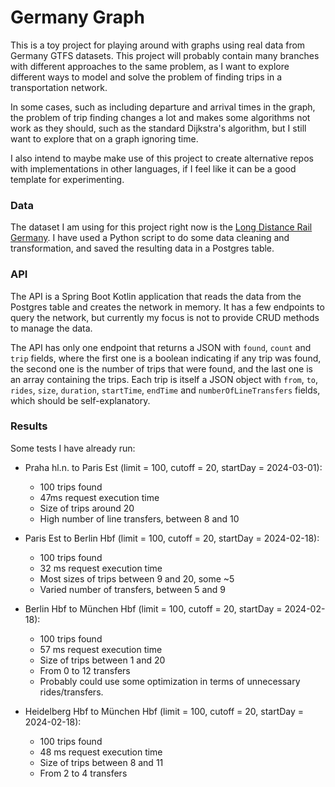 # Germany Graph

This is a toy project for playing around with graphs using real data from Germany GTFS datasets. This project will
probably contain many branches with different approaches to the same problem, as I want to explore different ways to
model and solve the problem of finding trips in a transportation network.

In some cases, such as including departure and arrival times in the graph, the problem of trip finding changes a lot
and makes some algorithms not work as they should, such as the standard Dijkstra's algorithm, but I still want to
explore that on a graph ignoring time.

I also intend to maybe make use of this project to create alternative repos with implementations in other languages, if
I feel like it can be a good template for experimenting.

### Data
The dataset I am using for this project right now is the [Long Distance Rail Germany](https://gtfs.de/en/feeds/de_fv/).
I have used a Python script to do some data cleaning and transformation, and saved the resulting data in a Postgres
table.

### API
The API is a Spring Boot Kotlin application that reads the data from the Postgres table and creates the network in
memory. It has a few endpoints to query the network, but currently my focus is not to provide CRUD methods to manage
the data.

The API has only one endpoint that returns a JSON with `found`, `count` and `trip` fields, where the first one is a
boolean indicating if any trip was found, the second one is the number of trips that were found, and the last one is
an array containing the trips. Each trip is itself a JSON object with `from`, `to`, `rides`, `size`, `duration`, `startTime`,
`endTime` and `numberOfLineTransfers` fields, which should be self-explanatory.

### Results
Some tests I have already run:

* Praha hl.n. to Paris Est (limit = 100, cutoff = 20, startDay = 2024-03-01):
  * 100 trips found
  * 47ms request execution time
  * Size of trips around 20
  * High number of line transfers, between 8 and 10

* Paris Est to Berlin Hbf (limit = 100, cutoff = 20, startDay = 2024-02-18):
  * 100 trips found
  * 32 ms request execution time
  * Most sizes of trips between 9 and 20, some ~5
  * Varied number of transfers, between 5 and 9 

* Berlin Hbf to München Hbf (limit = 100, cutoff = 20, startDay = 2024-02-18):
  * 100 trips found
  * 57 ms request execution time
  * Size of trips between 1 and 20
  * From 0 to 12 transfers
  * Probably could use some optimization in terms of unnecessary rides/transfers.

* Heidelberg Hbf to München Hbf (limit = 100, cutoff = 20, startDay = 2024-02-18):
  * 100 trips found
  * 48 ms request execution time
  * Size of trips between 8 and 11
  * From 2 to 4 transfers